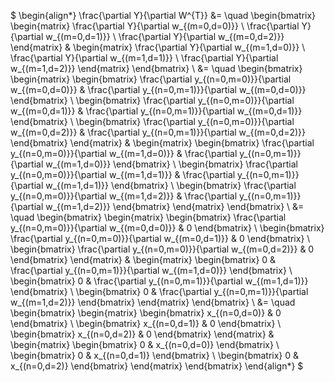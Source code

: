 $
\begin{align*}
\frac{\partial Y}{\partial W^{T}} 
&=
\quad
    \begin{bmatrix}
        \begin{matrix}
            \frac{\partial Y}{\partial w_{(m=0,d=0)}} \\
            \frac{\partial Y}{\partial w_{(m=0,d=1)}} \\
            \frac{\partial Y}{\partial w_{(m=0,d=2)}} 
        \end{matrix} 
        &
        \begin{matrix}
            \frac{\partial Y}{\partial w_{(m=1,d=0)}} \\
            \frac{\partial Y}{\partial w_{(m=1,d=1)}} \\
            \frac{\partial Y}{\partial w_{(m=1,d=2)}} 
        \end{matrix}
    \end{bmatrix}
\\
&=
\quad
    \begin{bmatrix}
        \begin{matrix}
            \begin{bmatrix}
                \frac{\partial y_{(n=0,m=0)}}{\partial w_{(m=0,d=0)}} & \frac{\partial y_{(n=0,m=1)}}{\partial w_{(m=0,d=0)}}
            \end{bmatrix}
            \\
            \begin{bmatrix}
                \frac{\partial y_{(n=0,m=0)}}{\partial w_{(m=0,d=1)}} & \frac{\partial y_{(n=0,m=1)}}{\partial w_{(m=0,d=1)}} 
            \end{bmatrix}
            \\
            \begin{bmatrix} 
                \frac{\partial y_{(n=0,m=0)}}{\partial w_{(m=0,d=2)}} & \frac{\partial y_{(n=0,m=1)}}{\partial w_{(m=0,d=2)}} 
            \end{bmatrix}
        \end{matrix}
        &
        \begin{matrix}
            \begin{bmatrix}
                \frac{\partial y_{(n=0,m=0)}}{\partial w_{(m=1,d=0)}} & \frac{\partial y_{(n=0,m=1)}}{\partial w_{(m=1,d=0)}}
            \end{bmatrix}
            \\
            \begin{bmatrix}
                \frac{\partial y_{(n=0,m=0)}}{\partial w_{(m=1,d=1)}} & \frac{\partial y_{(n=0,m=1)}}{\partial w_{(m=1,d=1)}} 
            \end{bmatrix} 
            \\
            \begin{bmatrix} 
                \frac{\partial y_{(n=0,m=0)}}{\partial w_{(m=1,d=2)}} & \frac{\partial y_{(n=0,m=1)}}{\partial w_{(m=1,d=2)}} 
            \end{bmatrix}
        \end{matrix}
    \end{bmatrix}
\\
&=
\quad
    \begin{bmatrix}
        \begin{matrix}
            \begin{bmatrix}
                \frac{\partial y_{(n=0,m=0)}}{\partial w_{(m=0,d=0)}} & 0
            \end{bmatrix}
            \\
            \begin{bmatrix}
                \frac{\partial y_{(n=0,m=0)}}{\partial w_{(m=0,d=1)}} & 0
            \end{bmatrix}
            \\
            \begin{bmatrix} 
                \frac{\partial y_{(n=0,m=0)}}{\partial w_{(m=0,d=2)}} & 0
            \end{bmatrix}
        \end{matrix}
        &
        \begin{matrix}
            \begin{bmatrix}
                0 & \frac{\partial y_{(n=0,m=1)}}{\partial w_{(m=1,d=0)}}
            \end{bmatrix}
            \\
            \begin{bmatrix}
                0 & \frac{\partial y_{(n=0,m=1)}}{\partial w_{(m=1,d=1)}} 
            \end{bmatrix} 
            \\
            \begin{bmatrix} 
                0 & \frac{\partial y_{(n=0,m=1)}}{\partial w_{(m=1,d=2)}} 
            \end{bmatrix}
        \end{matrix}
    \end{bmatrix}
\\
&=
\quad
    \begin{bmatrix}
        \begin{matrix}
            \begin{bmatrix}
            x_{(n=0,d=0)} & 0
            \end{bmatrix}
            \\
            \begin{bmatrix}
            x_{(n=0,d=1)} & 0
            \end{bmatrix}
            \\
            \begin{bmatrix} 
            x_{(n=0,d=2)} & 0
            \end{bmatrix}
        \end{matrix}
        &
        \begin{matrix}
            \begin{bmatrix}
            0 & x_{(n=0,d=0)}
            \end{bmatrix}
            \\
            \begin{bmatrix}
            0 & x_{(n=0,d=1)}
            \end{bmatrix}
            \\
            \begin{bmatrix} 
            0 & x_{(n=0,d=2)}
            \end{bmatrix}
        \end{matrix}
    \end{bmatrix}
\end{align*}
$